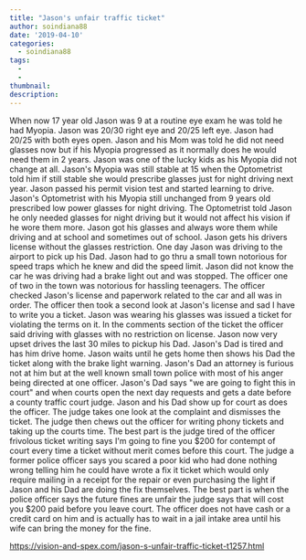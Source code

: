 ```yaml
---
title: "Jason's unfair traffic ticket"
author: soindiana88
date: '2019-04-10'
categories:
  - soindiana88
tags:
  - 
  - 
thumbnail: 
description: 
---
```


When now 17 year old Jason was 9 at a routine eye exam he was told he had Myopia. Jason was 20/30 right eye and 20/25 left eye. Jason had 20/25 with both eyes open. Jason and his Mom was told he did not need glasses now but if his Myopia progressed as it normally does he would need them in 2 years. Jason was one of the lucky kids as his Myopia did not change at all. Jason's Myopia was still stable at 15 when the Optometrist told him if still stable she would prescribe glasses just for night driving next year. Jason passed his permit vision test and started learning to drive. Jason's Optometrist with his Myopia still unchanged from 9 years old prescribed low power glasses for night driving. The Optometrist told Jason he only needed glasses for night driving but it would not affect his vision if he wore them more. Jason got his glasses and always wore them while driving and at school and sometimes out of school. Jason gets his drivers license without the glasses restriction. One day Jason was driving to the airport to pick up his Dad. Jason had to go thru a small town notorious for speed traps which he knew and did the speed limit. Jason did not know the car he was driving had a brake light out and was stopped. The officer one of two in the town was notorious for hassling teenagers. The officer checked Jason's license and paperwork related to the car and all was in order. The officer then took a second look at Jason's license and sad I have to write you a ticket. Jason was wearing his glasses was issued a ticket for violating the terms on it. In the comments section of the ticket the officer said driving with glasses with no restriction on license. Jason now very upset drives the last 30 miles to pickup his Dad. Jason's Dad is tired and has him drive home. Jason waits until he gets home then shows his Dad the ticket along with the brake light warning. Jason's Dad an attorney is furious not at him but at the well known small town police with most of his anger being directed at one officer. Jason's Dad says "we are going to fight this in court" and when courts open the next day requests and gets a date before a county traffic court judge. Jason and his Dad show up for court as does the officer. The judge takes one look at the complaint and dismisses the ticket. The judge then chews out the officer for writing phony tickets and taking up the courts time. The best part is the judge tired of the officer frivolous ticket writing says I'm going to fine you $200 for contempt of court every time a ticket without merit comes before this court. The judge a former police officer says you scared a poor kid who had done nothing wrong telling him he could have wrote a fix it ticket which would only require mailing in a receipt for the repair or even purchasing the light if Jason and his Dad are doing the fix themselves. The best part is when the police officer says the future fines are unfair the judge says that will cost you $200 paid before you leave court. The officer does not have cash or a credit card on him and is actually has to wait in a jail intake area until his wife can bring the money for the fine.

https://vision-and-spex.com/jason-s-unfair-traffic-ticket-t1257.html
